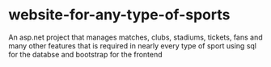 # website-for-any-type-of-sports
An asp.net project that manages matches, clubs, stadiums, tickets, fans and many other features that is required in nearly every type of sport using sql for the databse and bootstrap for the frontend

